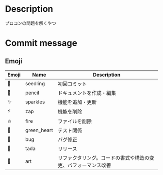 # Description

プロコンの問題を解くやつ

# Commit message

## Emoji

| Emoji         | Name        | Description                                                  |
|---------------|-------------|--------------------------------------------------------------|
| :seedling:    | seedling    |初回コミット                                                  |
| :pencil:      | pencil      |ドキュメントを作成・編集                                      |
| :sparkles:    | sparkles    |機能を追加・更新                                              |
| :zap:         | zap         |機能を削除                                                    |
| :fire:        | fire        |ファイルを削除                                                |
| :green_heart: | green_heart |テスト関係                                                    |
| :bug:         | bug         |バグ修正                                                      |
| :tada:        | tada        |リリース                                                      |
| :art:         | art         |リファクタリング。コードの書式や構造の変更、パフォーマンス改善|
